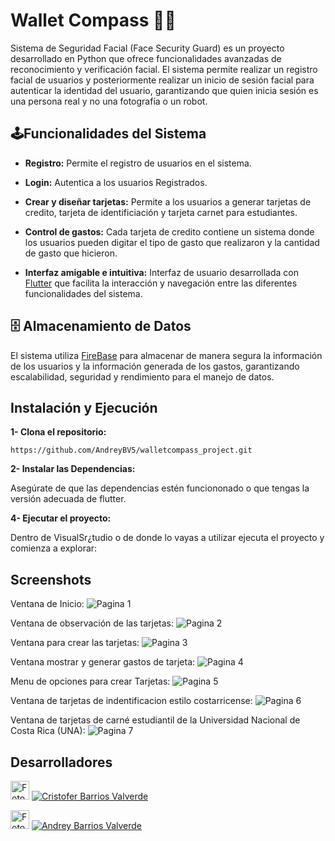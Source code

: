 
# Wallet Compass 👝💵

Sistema de Seguridad Facial (Face Security Guard) es un proyecto desarrollado en Python que ofrece funcionalidades avanzadas de reconocimiento y verificación facial. El sistema permite realizar un  registro facial de usuarios y posteriormente realizar un inicio de sesión facial para autenticar la identidad del usuario, garantizando que quien inicia sesión es una persona real y no una fotografía o un robot.

## 🕹️Funcionalidades del Sistema

- **Registro:** Permite el registro de usuarios en el sistema.

- **Login:** Autentica a los usuarios Registrados.

- **Crear y diseñar tarjetas:** Permite a los usuarios a generar tarjetas de credito, tarjeta de identificiación y tarjeta carnet para estudiantes.

- **Control de gastos:** Cada tarjeta de credito contiene un sistema donde los usuarios pueden digitar el tipo de gasto que realizaron y la cantidad de gasto que hicieron.
 
- **Interfaz amigable e intuitiva:** Interfaz de usuario desarrollada con [Flutter](https://flutter.dev/) que facilita la interacción y navegación entre las diferentes funcionalidades del sistema.

## 🗄️ Almacenamiento de Datos
El sistema utiliza [FireBase](https://firebase.google.com/?hl=es-419) para almacenar de manera segura la información de los usuarios y la información generada de los gastos, garantizando escalabilidad, seguridad y rendimiento para el manejo de datos.

## Instalación y Ejecución

**1- Clona el repositorio:** 

 ```https://github.com/AndreyBV5/walletcompass_project.git```

**2- Instalar las Dependencias:** 

Asegúrate de que las dependencias estén funciononado o que tengas la versión adecuada de flutter.

**4- Ejecutar el proyecto:** 

Dentro de VisualSr¿tudio o de donde lo vayas a utilizar ejecuta el proyecto y comienza a explorar:

## Screenshots

Ventana de Inicio:
![Pagina 1](https://github.com/user-attachments/assets/a16c1ffa-9566-4ac4-bca6-a1131048a0e1)

Ventana de observación de las tarjetas:
![Pagina 2](https://github.com/user-attachments/assets/9103af46-4277-496f-a64f-495f19159122)

Ventana para crear las tarjetas:
![Pagina 3](https://github.com/user-attachments/assets/c8b9b2db-9544-4217-8c9c-eeb66a8ce972)

Ventana mostrar y generar gastos de tarjeta:
![Pagina 4](https://github.com/user-attachments/assets/9777f7cf-9890-4ce8-8d89-549fc65ebdad)

Menu de opciones para crear Tarjetas:
![Pagina 5](https://github.com/user-attachments/assets/4714ed6f-f799-49d9-9028-3a7f6a113237)

Ventana de tarjetas de indentificacion estilo costarricense:
![Pagina 6](https://github.com/user-attachments/assets/248780ee-0a2e-4929-9cb5-e0b7b5e059fb)

Ventana de tarjetas de carné estudiantil de la Universidad Nacional de Costa Rica (UNA):
![Pagina 7](https://github.com/user-attachments/assets/247676e3-5e49-4957-acf7-7362eb808304)

## Desarrolladores

<img src="https://github.com/CristoferBV.png" width="30" height="30" alt="Foto de perfil de Cristofer"> [![Cristofer Barrios Valverde](https://img.shields.io/badge/-Cristofer%20Barrios%20Valverde-181717?style=for-the-badge&logo=github)](https://github.com/CristoferBV)

<img src="https://github.com/AndreyBV5.png" width="30" height="30" alt="Foto de perfil de Andrey"> [![Andrey Barrios Valverde](https://img.shields.io/badge/-Andrey%20Barrios%20Valverde-181717?style=for-the-badge&logo=github)](https://github.com/AndreyBV5)

 

